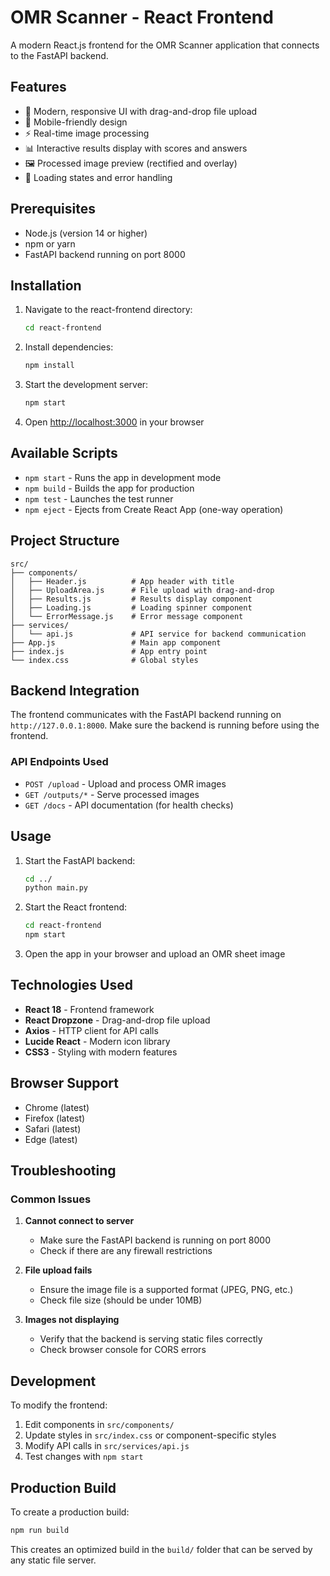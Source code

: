 # OMR Scanner - React Frontend

A modern React.js frontend for the OMR Scanner application that connects to the FastAPI backend.

## Features

- 🎨 Modern, responsive UI with drag-and-drop file upload
- 📱 Mobile-friendly design
- ⚡ Real-time image processing
- 📊 Interactive results display with scores and answers
- 🖼️ Processed image preview (rectified and overlay)
- 🔄 Loading states and error handling

## Prerequisites

- Node.js (version 14 or higher)
- npm or yarn
- FastAPI backend running on port 8000

## Installation

1. Navigate to the react-frontend directory:
   ```bash
   cd react-frontend
   ```

2. Install dependencies:
   ```bash
   npm install
   ```

3. Start the development server:
   ```bash
   npm start
   ```

4. Open [http://localhost:3000](http://localhost:3000) in your browser

## Available Scripts

- `npm start` - Runs the app in development mode
- `npm build` - Builds the app for production
- `npm test` - Launches the test runner
- `npm eject` - Ejects from Create React App (one-way operation)

## Project Structure

```
src/
├── components/
│   ├── Header.js          # App header with title
│   ├── UploadArea.js      # File upload with drag-and-drop
│   ├── Results.js         # Results display component
│   ├── Loading.js         # Loading spinner component
│   └── ErrorMessage.js    # Error message component
├── services/
│   └── api.js             # API service for backend communication
├── App.js                 # Main app component
├── index.js               # App entry point
└── index.css              # Global styles
```

## Backend Integration

The frontend communicates with the FastAPI backend running on `http://127.0.0.1:8000`. Make sure the backend is running before using the frontend.

### API Endpoints Used

- `POST /upload` - Upload and process OMR images
- `GET /outputs/*` - Serve processed images
- `GET /docs` - API documentation (for health checks)

## Usage

1. Start the FastAPI backend:
   ```bash
   cd ../
   python main.py
   ```

2. Start the React frontend:
   ```bash
   cd react-frontend
   npm start
   ```

3. Open the app in your browser and upload an OMR sheet image

## Technologies Used

- **React 18** - Frontend framework
- **React Dropzone** - Drag-and-drop file upload
- **Axios** - HTTP client for API calls
- **Lucide React** - Modern icon library
- **CSS3** - Styling with modern features

## Browser Support

- Chrome (latest)
- Firefox (latest)
- Safari (latest)
- Edge (latest)

## Troubleshooting

### Common Issues

1. **Cannot connect to server**
   - Make sure the FastAPI backend is running on port 8000
   - Check if there are any firewall restrictions

2. **File upload fails**
   - Ensure the image file is a supported format (JPEG, PNG, etc.)
   - Check file size (should be under 10MB)

3. **Images not displaying**
   - Verify that the backend is serving static files correctly
   - Check browser console for CORS errors

## Development

To modify the frontend:

1. Edit components in `src/components/`
2. Update styles in `src/index.css` or component-specific styles
3. Modify API calls in `src/services/api.js`
4. Test changes with `npm start`

## Production Build

To create a production build:

```bash
npm run build
```

This creates an optimized build in the `build/` folder that can be served by any static file server.
